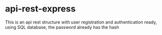 # api-rest-express

This is an api rest structure with user registration and authentication ready, using SQL database, the password already has the hash
